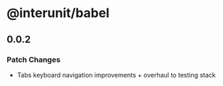 # @interunit/babel

## 0.0.2

### Patch Changes

- Tabs keyboard navigation improvements + overhaul to testing stack
